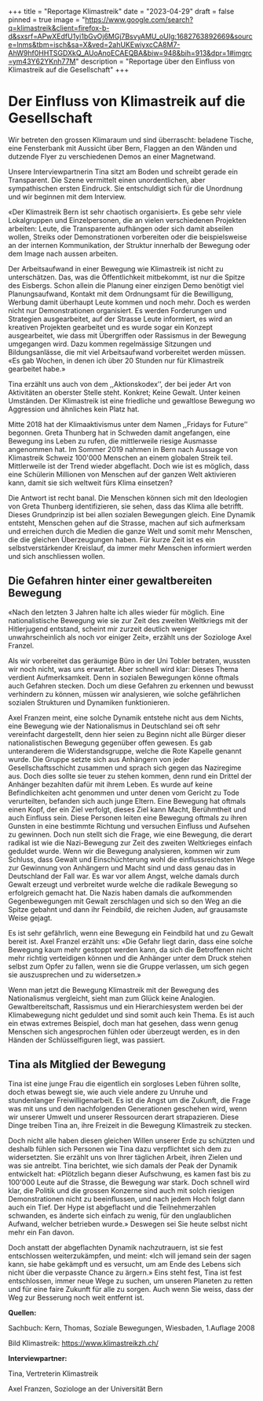 +++
title = "Reportage Klimastreik"
date = "2023-04-29"
draft = false
pinned = true
image = "https://www.google.com/search?q=klimastreik&client=firefox-b-d&sxsrf=APwXEdfU1yi1bGvOj6MGj7BsvyAMU_oUIg:1682763892669&source=lnms&tbm=isch&sa=X&ved=2ahUKEwiyxcCA8M7-AhW9hf0HHTSGDXkQ_AUoAnoECAEQBA&biw=948&bih=913&dpr=1#imgrc=ym43Y62YKnh77M"
description = "Reportage über den Einfluss von Klimastreik auf die Gesellschaft"
+++
#  **Der Einfluss von Klimastreik auf die Gesellschaft**

 Wir betreten den grossen Klimaraum und sind überrascht: beladene Tische, eine Fensterbank mit Aussicht über Bern, Flaggen an den Wänden und dutzende Flyer zu verschiedenen Demos an einer Magnetwand. 

Unsere Interviewpartnerin Tina sitzt am Boden und schreibt gerade ein Transparent. Die Szene vermittelt einen unordentlichen, aber sympathischen ersten Eindruck. Sie entschuldigt sich für die Unordnung und wir beginnen mit dem Interview. 

«Der Klimastreik Bern ist sehr chaotisch organisiert». Es gebe sehr viele Lokalgruppen und Einzelpersonen, die an vielen verschiedenen Projekten arbeiten: Leute, die Transparente aufhängen oder sich damit abseilen wollen, Streiks oder Demonstrationen vorbereiten oder die beispielsweise an der internen Kommunikation, der Struktur innerhalb der Bewegung oder dem Image nach aussen arbeiten. 

Der Arbeitsaufwand in einer Bewegung wie Klimastreik ist nicht zu unterschätzen. Das, was die Öffentlichkeit mitbekommt, ist nur die Spitze des Eisbergs. Schon allein die Planung einer einzigen Demo benötigt viel Planungsaufwand, Kontakt mit dem Ordnungsamt für die Bewilligung, Werbung damit überhaupt Leute kommen und noch mehr. Doch es werden nicht nur Demonstrationen organisiert. Es werden Forderungen und Strategien ausgearbeitet, auf der Strasse Leute informiert, es wird an kreativen Projekten gearbeitet und es wurde sogar ein Konzept ausgearbeitet, wie dass mit Übergriffen oder Rassismus in der Bewegung umgegangen wird. Dazu kommen regelmässige Sitzungen und Bildungsanlässe, die mit viel Arbeitsaufwand vorbereitet werden müssen. «Es gab Wochen, in denen ich über 20 Stunden nur für Klimastreik gearbeitet habe.» 

Tina erzählt uns auch von dem ,,Aktionskodex’’, der bei jeder Art von Aktivitäten an oberster Stelle steht. Konkret; Keine Gewalt. Unter keinen Umständen. Der Klimastreik ist eine friedliche und gewaltlose Bewegung wo Aggression und ähnliches kein Platz hat. 



Mitte 2018 hat der Klimaaktivismus unter dem Namen ,,Fridays for Future’’ begonnen. Greta Thunberg hat in Schweden damit angefangen, eine Bewegung ins Leben zu rufen, die mittlerweile riesige Ausmasse angenommen hat. Im Sommer 2019 nahmen in Bern nach Aussage von Klimastreik Schweiz 100'000 Menschen an einem globalen Streik teil. Mittlerweile ist der Trend wieder abgeflacht. Doch wie ist es möglich, dass eine Schülerin Millionen von Menschen auf der ganzen Welt aktivieren kann, damit sie sich weltweit fürs Klima einsetzen? 

Die Antwort ist recht banal. Die Menschen können sich mit den Ideologien von Greta Thunberg identifizieren, sie sehen, dass das Klima alle betrifft. Dieses Grundprinzip ist bei allen sozialen Bewegungen gleich. Eine Dynamik entsteht, Menschen gehen auf die Strasse, machen auf sich aufmerksam und erreichen durch die Medien die ganze Welt und somit mehr Menschen, die die gleichen Überzeugungen haben. Für kurze Zeit ist es ein selbstverstärkender Kreislauf, da immer mehr Menschen informiert werden und sich anschliessen wollen. 

## Die Gefahren hinter einer gewaltbereiten Bewegung 

«Nach den letzten 3 Jahren halte ich alles wieder für möglich. Eine nationalistische Bewegung wie sie zur Zeit des zweiten Weltkriegs mit der Hitlerjugend entstand, scheint mir zurzeit deutlich weniger unwahrscheinlich als noch vor einiger Zeit», erzählt uns der Soziologe Axel Franzel. 

Als wir vorbereitet das geräumige Büro in der Uni Tobler betraten, wussten wir noch nicht, was uns erwartet. Aber schnell wird klar: Dieses Thema verdient Aufmerksamkeit. Denn in sozialen Bewegungen könne oftmals auch Gefahren stecken. Doch um diese Gefahren zu erkennen und bewusst verhindern zu können, müssen wir analysieren, wie solche gefährlichen sozialen Strukturen und Dynamiken funktionieren. 

Axel Franzen meint, eine solche Dynamik entstehe nicht aus dem Nichts, eine Bewegung wie der Nationalismus in Deutschland sei oft sehr vereinfacht dargestellt, denn hier seien zu Beginn nicht alle Bürger dieser nationalistischen Bewegung gegenüber offen gewesen. Es gab unteranderem die Widerstandsgruppe, welche die Rote Kapelle genannt wurde. Die Gruppe setzte sich aus Anhängern von jeder Gesellschaftsschicht zusammen und sprach sich gegen das Naziregime aus. Doch dies sollte sie teuer zu stehen kommen, denn rund ein Drittel der Anhänger bezahlten dafür mit ihrem Leben. Es wurde auf keine Befindlichkeiten acht genommen und unter denen vom Gericht zu Tode verurteilten, befanden sich auch junge Eltern. Eine Bewegung hat oftmals einen Kopf, der ein Ziel verfolgt, dieses Ziel kann Macht, Berühmtheit und auch Einfluss sein. Diese Personen leiten eine Bewegung oftmals zu ihren Gunsten in eine bestimmte Richtung und versuchen Einfluss und Aufsehen zu gewinnen. Doch nun stellt sich die Frage, wie eine Bewegung, die derart radikal ist wie die Nazi-Bewegung zur Zeit des zweiten Weltkrieges einfach geduldet wurde. Wenn wir die Bewegung analysieren, kommen wir zum Schluss, dass Gewalt und Einschüchterung wohl die einflussreichsten Wege zur Gewinnung von Anhängern und Macht sind und dass genau das in Deutschland der Fall war. Es war vor allem Angst, welche damals durch Gewalt erzeugt und verbreitet wurde welche die radikale Bewegung so erfolgreich gemacht hat. Die Nazis haben damals die aufkommenden Gegenbewegungen mit Gewalt zerschlagen und sich so den Weg an die Spitze gebahnt und dann ihr Feindbild, die reichen Juden, auf grausamste Weise gejagt. 

Es ist sehr gefährlich, wenn eine Bewegung ein Feindbild hat und zu Gewalt bereit ist. Axel Franzel erzählt uns: «Die Gefahr liegt darin, dass eine solche Bewegung kaum mehr gestoppt werden kann, da sich die Betroffenen nicht mehr richtig verteidigen können und die Anhänger unter dem Druck stehen selbst zum Opfer zu fallen, wenn sie die Gruppe verlassen, um sich gegen sie auszusprechen und zu widersetzen.» 

Wenn man jetzt die Bewegung Klimastreik mit der Bewegung des Nationalismus vergleicht, sieht man zum Glück keine Analogien. Gewaltbereitschaft, Rassismus und ein Hierarchiesystem werden bei der Klimabewegung nicht geduldet und sind somit auch kein Thema. Es ist auch ein etwas extremes Beispiel, doch man hat gesehen, dass wenn genug Menschen sich angesprochen fühlen oder überzeugt werden, es in den Händen der Schlüsselfiguren liegt, was passiert.



##  Tina als Mitglied der Bewegung

 Tina ist eine junge Frau die eigentlich ein sorgloses Leben führen sollte, doch etwas bewegt sie, wie auch viele andere zu Unruhe und stundenlanger Freiwilligenarbeit. Es ist die Angst um die Zukunft, die Frage was mit uns und den nachfolgenden Generationen geschehen wird, wenn wir unserer Umwelt und unserer Ressourcen derart strapazieren. Diese Dinge treiben Tina an, ihre Freizeit in die Bewegung Klimastreik zu stecken. 

Doch nicht alle haben diesen gleichen Willen unserer Erde zu schützten und deshalb fühlen sich Personen wie Tina dazu verpflichtet sich dem zu widersetzten. Sie erzählt uns von Ihrer täglichen Arbeit, ihren Zielen und was sie antreibt. Tina berichtet, wie sich damals der Peak der Dynamik entwickelt hat: «Plötzlich begann dieser Aufschwung, es kamen fast bis zu 100'000 Leute auf die Strasse, die Bewegung war stark. Doch schnell wird klar, die Politik und die grossen Konzerne sind auch mit solch riesigen Demonstrationen nicht zu beeinflussen, und nach jedem Hoch folgt dann auch ein Tief. Der Hype ist abgeflacht und die Teilnehmerzahlen schwanden, es änderte sich einfach zu wenig, für den unglaublichen Aufwand, welcher betrieben wurde.» Deswegen sei Sie heute selbst nicht mehr ein Fan davon. 

Doch anstatt der abgeflachten Dynamik nachzutrauern, ist sie fest entschlossen weiterzukämpfen, und meint: «Ich will jemand sein der sagen kann, sie habe gekämpft und es versucht, um am Ende des Lebens sich nicht über die verpasste Chance zu ärgern.» Eins steht fest, Tina ist fest entschlossen, immer neue Wege zu suchen, um unseren Planeten zu retten und für eine faire Zukunft für alle zu sorgen. Auch wenn Sie weiss, dass der Weg zur Besserung noch weit entfernt ist. 



**Quellen:** 

Sachbuch: Kern, Thomas, Soziale Bewegungen, Wiesbaden, 1.Auflage 2008 

Bild Klimastreik: https://www.klimastreikzh.ch/

**Interviewpartner:**

Tina, Vertreterin Klimastreik 

Axel Franzen, Soziologe an der Universität Bern